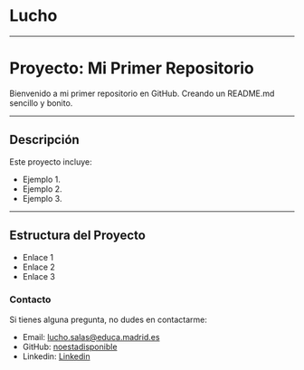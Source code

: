 # Lucho
---

# Proyecto: Mi Primer Repositorio

Bienvenido a mi primer repositorio en GitHub. 
Creando un README.md sencillo y bonito.

---

## Descripción

Este proyecto incluye:
- Ejemplo 1.
- Ejemplo 2.
- Ejemplo 3.

---

## Estructura del Proyecto
- Enlace 1
- Enlace 2
- Enlace 3

### Contacto
Si tienes alguna pregunta, no dudes en contactarme:

- Email: lucho.salas@educa.madrid.es
- GitHub: [noestadisponible](https://github.com/noestadisponible)
- Linkedin: [Linkedin](www.linkedin.com/in/luchopaul)
